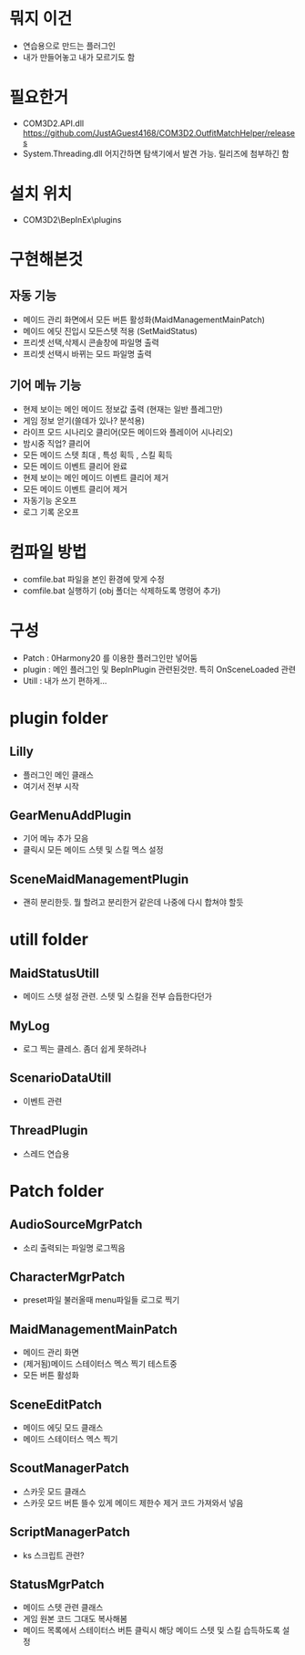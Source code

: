 # 뭐지 이건

- 연습용으로 만드는 플러그인
- 내가 만들어놓고 내가 모르기도 함


# 필요한거

- COM3D2.API.dll  https://github.com/JustAGuest4168/COM3D2.OutfitMatchHelper/releases
- System.Threading.dll  어지간하면 탐색기에서 발견 가능. 릴리즈에 첨부하긴 함


# 설치 위치

- COM3D2\BepInEx\plugins


# 구현해본것


## 자동 기능

- 메이드 관리 화면에서 모든 버튼 활성화(MaidManagementMainPatch)
- 메이드 에딧 진입시 모든스텟 적용 (SetMaidStatus)
- 프리셋 선택,삭제시 콘솔창에 파일명 출력
- 프리셋 선택시 바뀌는 모드 파일명 출력



## 기어 메뉴 기능

- 현제 보이는 메인 메이드 정보값 출력 (현재는 일반 플레그만)
- 게임 정보 얻기(쓸데가 있나? 분석용) 
- 라이프 모드 시나리오 클리어(모든 메이드와 플레이어 시나리오)
- 밤시중 직업? 클리어
- 모든 메이드 스텟 최대 , 특성 획득 , 스킬 획득 
- 모든 메이드 이벤트 클리어 완료 
- 현제 보이는 메인 메이드 이벤트 클리어 제거
- 모든 메이드 이벤트 클리어 제거
- 자동기능 온오프
- 로그 기록 온오프


# 컴파일 방법

- comfile.bat 파일을 본인 환경에 맞게 수정
- comfile.bat 실행하기 (obj 폴더는 삭제하도록 명령어 추가)


# 구성 

- Patch : 0Harmony20 를 이용한 플러그인만 넣어둠
- plugin : 메인 플러그인 및 BepInPlugin 관련된것만. 특히 OnSceneLoaded 관련
- Utill : 내가 쓰기 편하게...


# plugin folder


## Lilly

- 플러그인 메인 클래스
- 여기서 전부 시작


## GearMenuAddPlugin

- 기어 메뉴 추가 모음
- 클릭시 모든 메이드 스텟 및 스킬 멕스 설정


## SceneMaidManagementPlugin

- 괜히 분리한듯. 뭘 할려고 분리한거 같은데 나중에 다시 합쳐야 할듯


# utill folder


## MaidStatusUtill

- 메이드 스텟 설정 관련. 스텟 및 스킬을 전부 습듭한다던가


## MyLog

- 로그 찍는 클레스. 좀더 쉽게 못하려나


## ScenarioDataUtill

- 이벤트 관련


## ThreadPlugin

- 스레드 연습용


# Patch folder


## AudioSourceMgrPatch

- 소리 출력되는 파일명 로그찍음


## CharacterMgrPatch

- preset파일 불러올때 menu파일들 로그로 찍기


## MaidManagementMainPatch

- 메이드 관리 화면
- (제거됨)메이드 스테이터스 멕스 찍기 테스트중
- 모든 버튼 활성화


## SceneEditPatch

- 메이드 에딧 모드 클래스
- 메이드 스테이터스 멕스 찍기


## ScoutManagerPatch

- 스카웃 모드 클래스
- 스카웃 모드 버튼 뜰수 있게 메이드 제한수 제거 코드 가져와서 넣음


## ScriptManagerPatch

- ks 스크립트 관련?


## StatusMgrPatch

- 메이드 스텟 관련 클래스
- 게임 원본 코드 그대도 복사해봄
- 메이드 목록에서 스테이터스 버튼 클릭시 해당 메이드 스텟 및 스킬 습득하도록 설정

